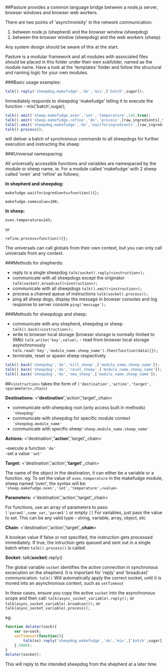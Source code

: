 ##Pasture provides a common language bridge between a node.js server, browser windows and browser web workers.

There are two points of 'asynchronisity' in the network communication:

1. between node.js (shepherd) and the browser window (sheepdog)
2. between the  browser window (sheepdog) and the web workers (sheep)

Any system design should be aware of this at the start.

Pasture is a modular framework and all modules with associated files should be placed in this folder under their own subfolder, named as the module name.
Have a look at the 'templates' folder and follow the structural and naming logic for your own modules.


###Basic usage examples:

```javascript
talk().reply('sheepdog.makefudge','do','mix',['batch',sugar]);
```
Immediately responds to sheepdog 'makefudge' telling it to execute the function - mix('batch',sugar);

```javascript
talk().emit('sheep.makefudge.oven','set','temperature',145,true);
talk().emit('sheep.makefudge.refine','do','process',[raw_ingredients],true);
talk().emit('sheepdog.makefudge','do','waitforingredients',[raw_ingredients],true);
talk().process();
```

will deliver a batch of synchronous commands to all sheepdogs for further execution and instructing the sheep


###Universal namespacing:

All universally accessible functions and variables are namespaced by the module or sheep name, ie.
For a module called 'makefudge' with 2 sheep called 'oven' and 'refine' as follows;

**In shepherd and sheepdog:**

`makefudge.waitforingredients=function(){};`

`makefudge.somevalue=100;`

**In sheep:**

`oven.temperature=143;`

or

`refine.process=function(){};`
  
The universals can call globals from their own context, but you can only call universals from any context.


###Methods for shepherds:

- reply to a single sheepdog `talk(socket).reply(<instruction>);`		
- communicate with all sheepdogs except the originator `talk(socket).broadcast(<instruction>);` 	
- communicate with all sheepdogs `talk().emit(<instruction>);` 			
- process a chained queue of instructions `talk(socket).process();`			
- ping all sheep dogs, display the message in browser consoles and log response to server console `ping('message');`				



###Methods for sheepdogs and sheep:

- communicate with any shepherd, sheepdog or sheep `talk().back(<instruction>);` 		
- write to browser local storage (browser storage is normally limited to 5Mb) `talk.write('key',value);`		- read from browser local storage asynchronously `talk.read('key','module_name.sheep_name').then(function(data){});`
- terminate, reset or spawn sheep respectively				
```javascript
talk().back('sheepdog','do','kill_sheep',['module_name.sheep_name']);
talk().back('sheepdog','do','reset_sheep',['module_name.sheep_name']);
talk().back('sheepdog','do','new_sheep',['module_name.sheep_name']);
```

##`<instruction>` takes the form of `('destination','action','target',<parameters>,chain)`

**Destinations:** <**'destination'**,'action','target',<parameters>,chain>

- communicate with sheepdog root (only access built in methods) `'sheepdog'`
- communicate with sheepdog for specific module context `'sheepdog.module_name'`				
- communicate with specific sheep`'sheep.module_name.sheep_name'`				

**Actions:** <'destination',**'action'**,'target',<parameters>,chain>

-execute a function `'do'`										
-set a value `'set'`										


**Target:** <'destination','action',**'target'**,<parameters>,chain>

The name of the object in the destination, it can either be a variable or a function. eg:
To set the value of `oven.temperature` in the makefudge module, sheep named 'oven', the syntax will be: `'sheep.makefudge.oven','set','temperature',<value>`


**Parameters:** <'destination','action','target',**<parameters>**,chain>

For functions, use an array of parameters to pass: `['param1',some_var,'param3']` or empty `[]`
For variables, just pass the value to set. This can be any valid type - string, variable, array, object, etc

**Chain:** <'destination','action','target',<parameters>,**chain**>

A boolean value
If false or not specified, the instruction gets processed immediately. 
If true, the intruction gets queued and sent out in a single batch when `talk().process()` is called.

**Socket:** talk(**socket**).reply(<instruction>) 

The global variable `socket` identifies the active connection in synchronous excecution on the shepherd. It is important for 'reply' and 'broadcast' communication. 
`talk()` Will automatically apply the correct socket, until it is moved into an asynchronous context, such as `setTimeout`

In these cases, ensure you copy the active `socket` into the asynchronous scope and then call: 
`talk(async_socket_variable).reply();`
or  
`talk(async_socket_variable).broadcast();`
or
`talk(async_socket_variable).process();`

eg.
```javascript
function dolater(sock){
	var so=sock;
	setTimeout(function(){
		talk(so).reply('sheepdog.makefudge','do','mix',['batch',sugar])
	},5000);
}
dolater(socket);
```

This will reply to the intended sheepdog from the shepherd at a later time
